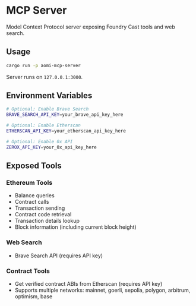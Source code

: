 # MCP Server

Model Context Protocol server exposing Foundry Cast tools and web search.

## Usage

```bash
cargo run -p aomi-mcp-server
```

Server runs on `127.0.0.1:3000`.

## Environment Variables

```bash
# Optional: Enable Brave Search
BRAVE_SEARCH_API_KEY=your_brave_api_key_here

# Optional: Enable Etherscan
ETHERSCAN_API_KEY=your_etherscan_api_key_here

# Optional: Enable 0x API
ZEROX_API_KEY=your_0x_api_key_here
```

## Exposed Tools

### Ethereum Tools
- Balance queries
- Contract calls
- Transaction sending
- Contract code retrieval
- Transaction details lookup
- Block information (including current block height)

### Web Search
- Brave Search API (requires API key)

### Contract Tools
- Get verified contract ABIs from Etherscan (requires API key)
- Supports multiple networks: mainnet, goerli, sepolia, polygon, arbitrum, optimism, base
